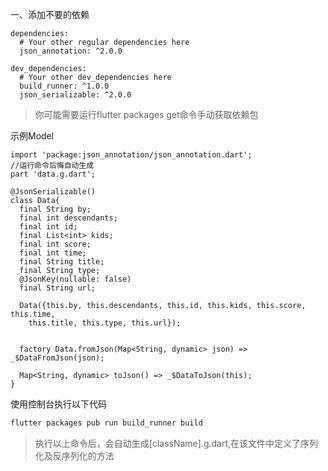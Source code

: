 
一、添加不要的依赖
```
dependencies:
  # Your other regular dependencies here
  json_annotation: ^2.0.0

dev_dependencies:
  # Your other dev_dependencies here
  build_runner: ^1.0.0
  json_serializable: ^2.0.0
```
>你可能需要运行flutter packages get命令手动获取依赖包

示例Model
```
import 'package:json_annotation/json_annotation.dart';
//运行命令后悔自动生成
part 'data.g.dart';

@JsonSerializable()
class Data{
  final String by;
  final int descendants;
  final int id;
  final List<int> kids;
  final int score;
  final int time;
  final String title;
  final String type;
  @JsonKey(nullable: false)
  final String url;

  Data({this.by, this.descendants, this.id, this.kids, this.score, this.time,
    this.title, this.type, this.url});

  
  factory Data.fromJson(Map<String, dynamic> json) => _$DataFromJson(json);
  
  Map<String, dynamic> toJson() => _$DataToJson(this);
}
```

使用控制台执行以下代码
```cmd
flutter packages pub run build_runner build
```

>执行以上命令后，会自动生成[className].g.dart,在该文件中定义了序列化及反序列化的方法